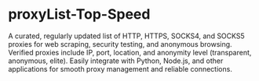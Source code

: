 # proxyList-Top-Speed
A curated, regularly updated list of HTTP, HTTPS, SOCKS4, and SOCKS5 proxies for web scraping, security testing, and anonymous browsing. Verified proxies include IP, port, location, and anonymity level (transparent, anonymous, elite). Easily integrate with Python, Node.js, and other applications for smooth proxy management and reliable connections.
